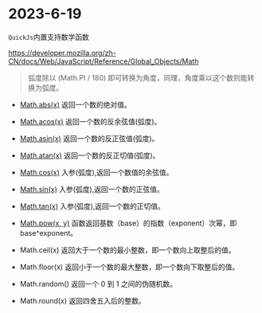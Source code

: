 # 2023-6-19

`QuickJs`内置支持数学函数

https://developer.mozilla.org/zh-CN/docs/Web/JavaScript/Reference/Global_Objects/Math

> 弧度除以 (Math.PI / 180) 即可转换为角度，同理，角度乘以这个数则能转换为弧度。


- [Math.abs(x)](https://developer.mozilla.org/zh-CN/docs/Web/JavaScript/Reference/Global_Objects/Math/abs) 返回一个数的绝对值。
- [Math.acos(x)](https://developer.mozilla.org/zh-CN/docs/Web/JavaScript/Reference/Global_Objects/Math/acos) 返回一个数的反余弦值(弧度)。
- [Math.asin(x)](https://developer.mozilla.org/zh-CN/docs/Web/JavaScript/Reference/Global_Objects/Math/asin) 返回一个数的反正弦值(弧度)。
- [Math.atan(x)](https://developer.mozilla.org/zh-CN/docs/Web/JavaScript/Reference/Global_Objects/Math/atan) 返回一个数的反正切值(弧度)。

- [Math.cos(x)](https://developer.mozilla.org/zh-CN/docs/Web/JavaScript/Reference/Global_Objects/Math/cos) 入参(弧度),返回一个数值的余弦值。
- [Math.sin(x)](https://developer.mozilla.org/zh-CN/docs/Web/JavaScript/Reference/Global_Objects/Math/sin) 入参(弧度),返回一个数的正弦值。
- [Math.tan(x)](https://developer.mozilla.org/zh-CN/docs/Web/JavaScript/Reference/Global_Objects/Math/tan) 入参(弧度),返回一个数的正切值。

- [Math.pow(x, y)](https://developer.mozilla.org/zh-CN/docs/Web/JavaScript/Reference/Global_Objects/Math/pow) 函数返回基数（base）的指数（exponent）次幂，即 base^exponent。

- Math.ceil(x)
  返回大于一个数的最小整数，即一个数向上取整后的值。
- Math.floor(x)
  返回小于一个数的最大整数，即一个数向下取整后的值。
- Math.random()
  返回一个 0 到 1 之间的伪随机数。
- Math.round(x)
  返回四舍五入后的整数。